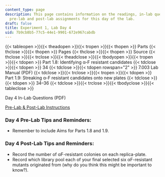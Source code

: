 ```yaml
---
content_type: page
description: This page contains information on the readings, in-lab questions, and
  pre-lab and post-lab assignments for this day of the lab.
draft: false
title: Experiment 1, Lab Day 4
uid: 7b9cb8b5-77c5-44e1-9901-672e967cabdb
---
```

{{< tableopen >}}{{< theadopen >}}{{< tropen >}}{{< thopen >}}
Parts
{{< thclose >}}{{< thopen >}}
Pages
{{< thclose >}}{{< thopen >}}
Source
{{< thclose >}}{{< trclose >}}{{< theadclose >}}{{< tbodyopen >}}{{< tropen >}}{{< tdopen >}}
Part 1.8: Identifying α-F resistant candidates
{{< tdclose >}}{{< tdopen >}}
34
{{< tdclose >}}{{< tdopen rowspan="2" >}}
7.003 Lab Manual (PDF)
{{< tdclose >}}{{< trclose >}}{{< tropen >}}{{< tdopen >}}
Part 1.9: Streaking α-F resistant candidates onto new plates
{{< tdclose >}}{{< tdopen >}}
34–36
{{< tdclose >}}{{< trclose >}}{{< tbodyclose >}}{{< tableclose >}}

Day 4 In-Lab Questions (PDF)

[Pre-Lab & Post-Lab Instructions](https://draft.ocw.mit.edu/courses/7-003-applied-molecular-biology-lab-spring-2022/pages/lab-notebook-instructions/)

### Day 4 Pre-Lab Tips and Reminders:

- Remember to include Aims for Parts 1.8 and 1.9.

### Day 4 Post-Lab Tips and Reminders:

- Record the number of αF-resistant colonies on each replica-plate.
- Record which library pool each of your final selected six αF-resistant mutants originated from (why do you think this might be important to know?).